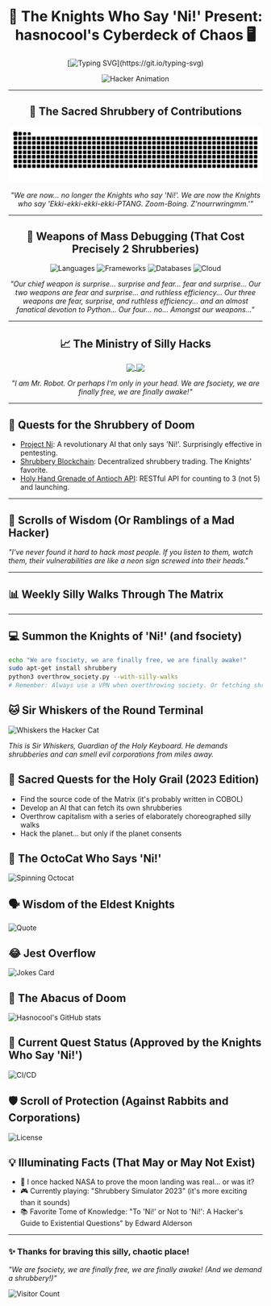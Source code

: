 <div align="center">

# 🐍 The Knights Who Say 'Ni!' Present: hasnocool's Cyberdeck of Chaos 🖥️

[![Typing SVG](https://readme-typing-svg.herokuapp.com?font=Fira+Code&size=24&duration=3000&pause=500&color=00FF00&center=true&vCenter=true&width=500&height=60&lines=We+are+fsociety;We+demand+a+shrubbery!;Hello+friend.+Hello+friend?;Ni!+Ni!+Ni!+Ni!)](https://git.io/typing-svg)

![Hacker Animation](https://media.giphy.com/media/13HgwGsXF0aiGY/giphy.gif)

---

## 🌳 The Sacred Shrubbery of Contributions

<img src="https://github.com/hasnocool/hasnocool/blob/main/github-contribution-grid-snake-dark.svg" alt="Snake animation" />

*"We are now... no longer the Knights who say 'Ni!'. We are now the Knights who say 'Ekki-ekki-ekki-ekki-PTANG. Zoom-Boing. Z'nourrwringmm.'"*

---

## 🔧 Weapons of Mass Debugging (That Cost Precisely 2 Shrubberies)

![Languages](https://skillicons.dev/icons?i=python,java,javascript,go,rust,c,cpp,cs,html,css,bash&theme=dark)
![Frameworks](https://skillicons.dev/icons?i=react,vue,angular,django,flask,spring,nodejs,express&theme=dark)
![Databases](https://skillicons.dev/icons?i=mysql,postgresql,mongodb,redis&theme=dark)
![Cloud](https://skillicons.dev/icons?i=aws,gcp,azure,docker,kubernetes&theme=dark)

*"Our chief weapon is surprise... surprise and fear... fear and surprise... Our two weapons are fear and surprise... and ruthless efficiency... Our three weapons are fear, surprise, and ruthless efficiency... and an almost fanatical devotion to Python... Our four... no... Amongst our weapons..."*

---

## 📈 The Ministry of Silly Hacks

<a href="https://github.com/hasnocool">
  <img align="center" src="https://github-readme-stats.vercel.app/api?username=hasnocool&show_icons=true&theme=chartreuse-dark&hide_border=true" />
</a>
<a href="https://github.com/hasnocool">
  <img align="center" src="https://github-readme-streak-stats.herokuapp.com/?user=hasnocool&theme=chartreuse-dark&hide_border=true" />
</a>

*"I am Mr. Robot. Or perhaps I'm only in your head. We are fsociety, we are finally free, we are finally awake!"*

---
</div>
<div align="left">

## 🚀 Quests for the Shrubbery of Doom

<!--START_SECTION:projects-->
- [Project Ni](https://github.com/hasnocool/project-ni): A revolutionary AI that only says 'Ni!'. Surprisingly effective in pentesting.
- [Shrubbery Blockchain](https://github.com/hasnocool/shrubbery-blockchain): Decentralized shrubbery trading. The Knights' favorite.
- [Holy Hand Grenade of Antioch API](https://github.com/hasnocool/holy-hand-grenade-api): RESTful API for counting to 3 (not 5) and launching. 
<!--END_SECTION:projects-->

---

## 📰 Scrolls of Wisdom (Or Ramblings of a Mad Hacker)

<!-- BLOG-POST-LIST:START -->
<!-- Dynamic content: Latest blog posts from an RSS feed -->
<!-- BLOG-POST-LIST:END -->

*"I've never found it hard to hack most people. If you listen to them, watch them, their vulnerabilities are like a neon sign screwed into their heads."*

---

## 📊 Weekly Silly Walks Through The Matrix

<!--START_SECTION:waka-->
<!-- Dynamic content: Coding activity breakdown using WakaTime -->
<!--END_SECTION:waka-->

---

## 💻 Summon the Knights of 'Ni!' (and fsociety)

```bash
echo "We are fsociety, we are finally free, we are finally awake!"
sudo apt-get install shrubbery
python3 overthrow_society.py --with-silly-walks
# Remember: Always use a VPN when overthrowing society. Or fetching shrubberies.
```

## 🐱 Sir Whiskers of the Round Terminal

![Whiskers the Hacker Cat](https://your-image-url.com/cat.png)

*This is Sir Whiskers, Guardian of the Holy Keyboard. He demands shrubberies and can smell evil corporations from miles away.*

## 🎯 Sacred Quests for the Holy Grail (2023 Edition)

- Find the source code of the Matrix (it's probably written in COBOL)
- Develop an AI that can fetch its own shrubberies
- Overthrow capitalism with a series of elaborately choreographed silly walks
- Hack the planet... but only if the planet consents

## 🐙 The OctoCat Who Says 'Ni!'

<img src="https://github.com/hasnocool/hasnocool/blob/main/octocat-spinner.gif" alt="Spinning Octocat" width="100"/>

## 🗣️ Wisdom of the Eldest Knights

![Quote](https://quotes-github-readme.vercel.app/api?type=horizontal&theme=radical)

## 😂 Jest Overflow

![Jokes Card](https://readme-jokes.vercel.app/api?theme=radical)

## 🧮 The Abacus of Doom

![Hasnocool's GitHub stats](https://github-profile-summary-cards.vercel.app/api/cards/profile-details?username=hasnocool&theme=radical)

## 🚀 Current Quest Status (Approved by the Knights Who Say 'Ni!')

![CI/CD](https://github.com/hasnocool/your-project/workflows/CI/badge.svg)

## 🛡️ Scroll of Protection (Against Rabbits and Corporations)

![License](https://img.shields.io/github/license/hasnocool/hasnocool)

## 💡 Illuminating Facts (That May or May Not Exist)

- 🌌 I once hacked NASA to prove the moon landing was real... or was it?
- 🎮 Currently playing: "Shrubbery Simulator 2023" (it's more exciting than it sounds)
- 📚 Favorite Tome of Knowledge: "To 'Ni!' or Not to 'Ni!': A Hacker's Guide to Existential Questions" by Edward Alderson

---
### ✨ Thanks for braving this silly, chaotic place!

*"We are fsociety, we are finally free, we are finally awake! (And we demand a shrubbery!)"*

![Visitor Count](https://komarev.com/ghpvc/?username=hasnocool&color=blueviolet)
